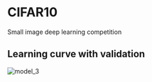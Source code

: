 # CIFAR10
Small image deep learning competition

## Learning curve with validation
![model_3](https://user-images.githubusercontent.com/21131348/45600445-15e51800-b9fd-11e8-9618-93c5a7e0a22d.png)
